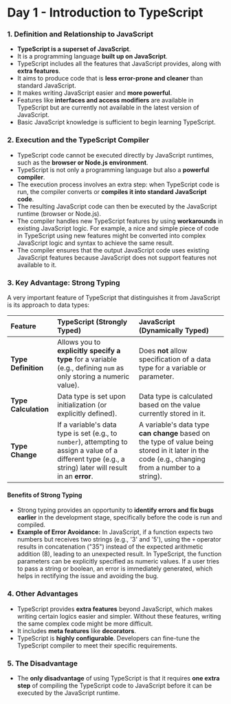 # Day 1 - Introduction to TypeScript

### 1. Definition and Relationship to JavaScript

*   **TypeScript is a superset of JavaScript**.
*   It is a programming language **built up on JavaScript**.
*   TypeScript includes all the features that JavaScript provides, along with **extra features**.
*   It aims to produce code that is **less error-prone and cleaner** than standard JavaScript.
*   It makes writing JavaScript easier and **more powerful**.
*   Features like **interfaces and access modifiers** are available in TypeScript but are currently not available in the latest version of JavaScript.
*   Basic JavaScript knowledge is sufficient to begin learning TypeScript.

### 2. Execution and the TypeScript Compiler

*   TypeScript code cannot be executed directly by JavaScript runtimes, such as the **browser or Node.js environment**.
*   TypeScript is not only a programming language but also a **powerful compiler**.
*   The execution process involves an extra step: when TypeScript code is run, the compiler converts or **compiles it into standard JavaScript code**.
*   The resulting JavaScript code can then be executed by the JavaScript runtime (browser or Node.js).
*   The compiler handles new TypeScript features by using **workarounds** in existing JavaScript logic. For example, a nice and simple piece of code in TypeScript using new features might be converted into complex JavaScript logic and syntax to achieve the same result.
*   The compiler ensures that the output JavaScript code uses existing JavaScript features because JavaScript does not support features not available to it.

### 3. Key Advantage: Strong Typing

A very important feature of TypeScript that distinguishes it from JavaScript is its approach to data types:

| Feature | TypeScript (Strongly Typed) | JavaScript (Dynamically Typed) |
| :--- | :--- | :--- |
| **Type Definition** | Allows you to **explicitly specify a type** for a variable (e.g., defining `num` as only storing a numeric value). | Does **not** allow specification of a data type for a variable or parameter. |
| **Type Calculation** | Data type is set upon initialization (or explicitly defined). | Data type is calculated based on the value currently stored in it. |
| **Type Change** | If a variable's data type is set (e.g., to `number`), attempting to assign a value of a different type (e.g., a string) later will result in an **error**. | A variable's data type **can change** based on the type of value being stored in it later in the code (e.g., changing from a number to a string). |

#### Benefits of Strong Typing

*   Strong typing provides an opportunity to **identify errors and fix bugs earlier** in the development stage, specifically before the code is run and compiled.
*   **Example of Error Avoidance:** In JavaScript, if a function expects two numbers but receives two strings (e.g., '3' and '5'), using the `+` operator results in concatenation ("35") instead of the expected arithmetic addition (8), leading to an unexpected result. In TypeScript, the function parameters can be explicitly specified as numeric values. If a user tries to pass a string or boolean, an error is immediately generated, which helps in rectifying the issue and avoiding the bug.

### 4. Other Advantages

*   TypeScript provides **extra features** beyond JavaScript, which makes writing certain logics easier and simpler. Without these features, writing the same complex code might be more difficult.
*   It includes **meta features** like **decorators**.
*   TypeScript is **highly configurable**. Developers can fine-tune the TypeScript compiler to meet their specific requirements.

### 5. The Disadvantage

*   The **only disadvantage** of using TypeScript is that it requires **one extra step** of compiling the TypeScript code to JavaScript before it can be executed by the JavaScript runtime.

